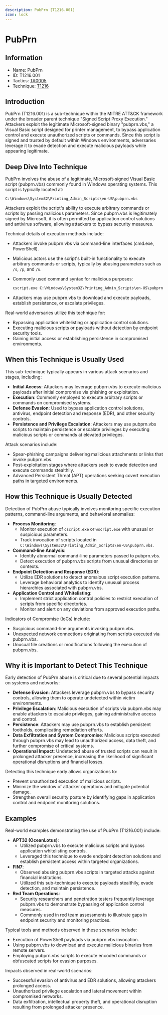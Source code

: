 ```yaml
---
description: PubPrn [T1216.001]
icon: lock
---
```


# PubPrn

## Information

- Name: PubPrn
- ID: T1216.001
- Tactics: [TA0005](../TA0005/TA0005.md)
- Technique: [T1216](T1216.md)

## Introduction

PubPrn (T1216.001) is a sub-technique within the MITRE ATT\&CK framework under the broader parent technique "Signed Script Proxy Execution." Attackers exploit the legitimate Microsoft-signed binary "pubprn.vbs," a Visual Basic script designed for printer management, to bypass application control and execute unauthorized scripts or commands. Since this script is signed and trusted by default within Windows environments, adversaries leverage it to evade detection and execute malicious payloads while appearing legitimate.

## Deep Dive Into Technique

PubPrn involves the abuse of a legitimate, Microsoft-signed Visual Basic script (pubprn.vbs) commonly found in Windows operating systems. This script is typically located at:

```
C:\Windows\System32\Printing_Admin_Scripts\en-US\pubprn.vbs
```

Attackers exploit the script's ability to execute arbitrary commands or scripts by passing malicious parameters. Since pubprn.vbs is legitimately signed by Microsoft, it is often permitted by application control solutions and antivirus software, allowing attackers to bypass security measures.

Technical details of execution methods include:

- Attackers invoke pubprn.vbs via command-line interfaces (cmd.exe, PowerShell).
- Malicious actors use the script's built-in functionality to execute arbitrary commands or scripts, typically by abusing parameters such as `/s`, `/p`, and `/u`.
- Commonly used command syntax for malicious purposes:

  ```cmd
  cscript.exe C:\Windows\System32\Printing_Admin_Scripts\en-US\pubprn.vbs <malicious parameters>
  ```

- Attackers may use pubprn.vbs to download and execute payloads, establish persistence, or escalate privileges.

Real-world adversaries utilize this technique for:

- Bypassing application whitelisting or application control solutions.
- Executing malicious scripts or payloads without detection by endpoint security tools.
- Gaining initial access or establishing persistence in compromised environments.

## When this Technique is Usually Used

This sub-technique typically appears in various attack scenarios and stages, including:

- **Initial Access**: Attackers may leverage pubprn.vbs to execute malicious payloads after initial compromise via phishing or exploitation.
- **Execution**: Commonly employed to execute arbitrary scripts or commands on compromised systems.
- **Defense Evasion**: Used to bypass application control solutions, antivirus, endpoint detection and response (EDR), and other security controls.
- **Persistence and Privilege Escalation**: Attackers may use pubprn.vbs scripts to maintain persistence or escalate privileges by executing malicious scripts or commands at elevated privileges.

Attack scenarios include:

- Spear-phishing campaigns delivering malicious attachments or links that invoke pubprn.vbs.
- Post-exploitation stages where attackers seek to evade detection and execute commands stealthily.
- Advanced Persistent Threat (APT) operations seeking covert execution paths in targeted environments.

## How this Technique is Usually Detected

Detection of PubPrn abuse typically involves monitoring specific execution patterns, command-line arguments, and behavioral anomalies:

- **Process Monitoring**:
  - Monitor execution of `cscript.exe` or `wscript.exe` with unusual or suspicious parameters.
  - Track invocation of scripts located in `C:\Windows\System32\Printing_Admin_Scripts\en-US\pubprn.vbs`.
- **Command-line Analysis**:
  - Identify abnormal command-line parameters passed to pubprn.vbs.
  - Detect execution of pubprn.vbs scripts from unusual directories or contexts.
- **Endpoint Detection and Response (EDR)**:
  - Utilize EDR solutions to detect anomalous script execution patterns.
  - Leverage behavioral analytics to identify unusual process hierarchies associated with pubprn.vbs.
- **Application Control and Whitelisting**:
  - Implement strict application control policies to restrict execution of scripts from specific directories.
  - Monitor and alert on any deviations from approved execution paths.

Indicators of Compromise (IoCs) include:

- Suspicious command-line arguments invoking pubprn.vbs.
- Unexpected network connections originating from scripts executed via pubprn.vbs.
- Unusual file creations or modifications following the execution of pubprn.vbs.

## Why it is Important to Detect This Technique

Early detection of PubPrn abuse is critical due to several potential impacts on systems and networks:

- **Defense Evasion**: Attackers leverage pubprn.vbs to bypass security controls, allowing them to operate undetected within victim environments.
- **Privilege Escalation**: Malicious execution of scripts via pubprn.vbs may enable attackers to escalate privileges, gaining administrative access and control.
- **Persistence**: Attackers may use pubprn.vbs to establish persistent footholds, complicating remediation efforts.
- **Data Exfiltration and System Compromise**: Malicious scripts executed through pubprn.vbs may lead to unauthorized access, data theft, and further compromise of critical systems.
- **Operational Impact**: Undetected abuse of trusted scripts can result in prolonged attacker presence, increasing the likelihood of significant operational disruptions and financial losses.

Detecting this technique early allows organizations to:

- Prevent unauthorized execution of malicious scripts.
- Minimize the window of attacker operations and mitigate potential damage.
- Strengthen overall security posture by identifying gaps in application control and endpoint monitoring solutions.

## Examples

Real-world examples demonstrating the use of PubPrn (T1216.001) include:

- **APT32 (OceanLotus)**:
  - Utilized pubprn.vbs to execute malicious scripts and bypass application whitelisting controls.
  - Leveraged this technique to evade endpoint detection solutions and establish persistent access within targeted organizations.
- **FIN7**:
  - Observed abusing pubprn.vbs scripts in targeted attacks against financial institutions.
  - Utilized this sub-technique to execute payloads stealthily, evade detection, and maintain persistence.
- **Red Team Operations**:
  - Security researchers and penetration testers frequently leverage pubprn.vbs to demonstrate bypassing of application control measures.
  - Commonly used in red team assessments to illustrate gaps in endpoint security and monitoring practices.

Typical tools and methods observed in these scenarios include:

- Execution of PowerShell payloads via pubprn.vbs invocation.
- Using pubprn.vbs to download and execute malicious binaries from remote servers.
- Employing pubprn.vbs scripts to execute encoded commands or obfuscated scripts for evasion purposes.

Impacts observed in real-world scenarios:

- Successful evasion of antivirus and EDR solutions, allowing attackers prolonged access.
- Unauthorized privilege escalation and lateral movement within compromised networks.
- Data exfiltration, intellectual property theft, and operational disruption resulting from prolonged attacker presence.
